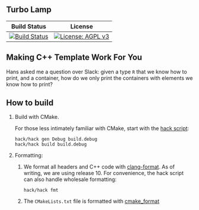 ## Turbo Lamp

|Build Status|License|
|:---:|:---:|
|[![Build Status](https://travis-ci.com/d/turbo-lamp.svg?branch=develop)](https://travis-ci.com/d/turbo-lamp)|[![License: AGPL v3](https://img.shields.io/badge/License-AGPL%20v3-blue.svg)](https://www.gnu.org/licenses/agpl-3.0)|

## Making C++ Template Work For You
Hans asked me a question over Slack: given a type `R` that we know how to print, and a container, how do we only print the containers with elements we know how to print?

## How to build
1. Build with CMake.

   For those less intimately familiar with CMake, start with the [hack script](hack/hack):

   ```shell script
   hack/hack gen Debug build.debug
   hack/hack build build.debug
   ```

1. Formatting:
   1. We format all headers and C++ code with [clang-format](https://clang.llvm.org/docs/ClangFormat.html). As of writing, we are using release 10.
      For convenience, the hack script can also handle wholesale formatting:

      ```shell script
      hack/hack fmt
      ```

   1. The `CMakeLists.txt` file is formatted with [cmake_format](https://github.com/cheshirekow/cmake_format)
